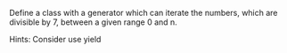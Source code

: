 Define a class with a generator which can iterate the numbers, which are divisible by 7, between a given range 0 and n.

Hints:
Consider use yield
